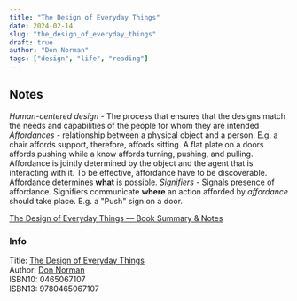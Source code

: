 ```yaml
---
title: "The Design of Everyday Things"
date: 2024-02-14
slug: "the_design_of_everyday_things"
draft: true
author: "Don Norman"
tags: ["design", "life", "reading"]
---
```


## Notes

_Human-centered design_ - The process that ensures that the designs match the needs and capabilities of the people for whom they are intended
_Affordances_ - relationship between a physical object and a person. E.g. a chair affords support, therefore, affords sitting. A flat plate on a doors affords pushing while a know affords turning, pushing, and pulling. Affordance is jointly determined by the object and the agent that is interacting with it. To be effective, affordance have to be discoverable. Affordance determines **what** is possible.
_Signifiers_ - Signals presence of affordance. Signifiers communicate **where** an action afforded by _affordance_ should take place. E.g. a "Push" sign on a door.

[The Design of Everyday Things — Book Summary & Notes](https://elvischidera.com/2022-06-24-design-everyday-things)

### Info

Title: [The Design of Everyday Things](https://en.wikipedia.org/wiki/The_Design_of_Everyday_Things)\
Author: [Don Norman](https://en.wikipedia.org/wiki/Don_Norman)\
ISBN10: 0465067107\
ISBN13: 9780465067107
